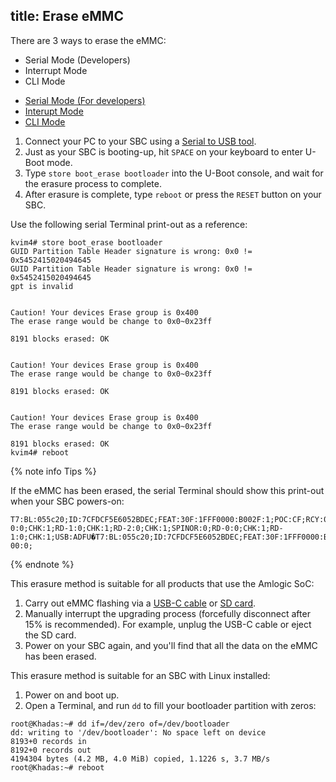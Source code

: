 title: Erase eMMC
---

There are 3 ways to erase the eMMC:
* Serial Mode (Developers)
* Interrupt Mode
* CLI Mode

<ul class="nav nav-tabs" id="myTab" role="tablist">
  <li class="nav-item" role="presentation">
    <a class="nav-link active" id="serial-tab" data-toggle="tab" href="#serial" role="tab" aria-controls="serial" aria-selected="true">Serial Mode (For developers)</a>
  </li>
  <li class="nav-item" role="presentation">
    <a class="nav-link" id="interupt-tab" data-toggle="tab" href="#interupt" role="tab" aria-controls="interupt" aria-selected="false">Interupt Mode</a>
  </li>
  <li class="nav-item" role="presentation">
    <a class="nav-link" id="cli-tab" data-toggle="tab" href="#cli" role="tab" aria-controls="cli" aria-selected="false">CLI Mode</a>
  </li>
</ul>
<div class="tab-content" id="myTabContent">
<div class="tab-pane fade show active" id="serial" role="tabpanel" aria-labelledby="serial-tab">

1. Connect your PC to your SBC using a [Serial to USB tool](setup_serial_tool.html).
2. Just as your SBC is booting-up, hit `SPACE` on your keyboard to enter U-Boot mode.
3. Type `store boot_erase bootloader` into the U-Boot console, and wait for the erasure process to complete.
4. After erasure is complete, type `reboot` or press the `RESET` button on your SBC.

Use the following serial Terminal print-out as a reference:

```
kvim4# store boot_erase bootloader
GUID Partition Table Header signature is wrong: 0x0 != 0x5452415020494645
GUID Partition Table Header signature is wrong: 0x0 != 0x5452415020494645
gpt is invalid


Caution! Your devices Erase group is 0x400
The erase range would be change to 0x0~0x23ff

8191 blocks erased: OK


Caution! Your devices Erase group is 0x400
The erase range would be change to 0x0~0x23ff

8191 blocks erased: OK


Caution! Your devices Erase group is 0x400
The erase range would be change to 0x0~0x23ff

8191 blocks erased: OK
kvim4# reboot
```
{% note info Tips %}

If the eMMC has been erased, the serial Terminal should show this print-out when your SBC powers-on:

```
T7:BL:055c20;ID:7CFDCF5E6052BDEC;FEAT:30F:1FFF0000:B002F:1;POC:CF;RCY:0;OVD:0;DFU:0;SD:2002;eMMC:0;RD-0:0;CHK:1;RD-1:0;CHK:1;RD-2:0;CHK:1;SPINOR:0;RD-0:0;CHK:1;RD-1:0;CHK:1;USB:ADFU�T7:BL:055c20;ID:7CFDCF5E6052BDEC;FEAT:30F:1FFF0000:B002F:1;POC:CF;RCY:0;OVD:0;DFU:1;USB:0;RD-00:0;
```
{% endnote %}

</div>

<div class="tab-pane fade show" id="interupt" role="tabpanel" aria-labelledby="interupt-tab">

This erasure method is suitable for all products that use the Amlogic SoC:

1. Carry out eMMC flashing via a [USB-C cable](install_os_into_emmc.html) or [SD card](install_os_into_sdusb.html).
2. Manually interrupt the upgrading process (forcefully disconnect after 15% is recommended). For example, unplug the USB-C cable or eject the SD card.
3. Power on your SBC again, and you'll find that all the data on the eMMC has been erased.

</div>
<div class="tab-pane fade show" id="cli" role="tabpanel" aria-labelledby="cli-tab">

This erasure method is suitable for an SBC with Linux installed:

1. Power on and boot up.
2. Open a Terminal, and run `dd` to fill your bootloader partition with zeros:

```
root@Khadas:~# dd if=/dev/zero of=/dev/bootloader
dd: writing to '/dev/bootloader': No space left on device
8193+0 records in
8192+0 records out
4194304 bytes (4.2 MB, 4.0 MiB) copied, 1.1226 s, 3.7 MB/s
root@Khadas:~# reboot
```

</div>
</div>
